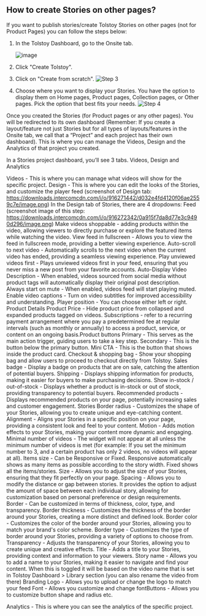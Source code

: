 ## How to create Stories on other pages?

If you want to publish stories/create Tolstoy Stories on other pages (not for Product Pages) you can follow the steps below:

1. In the Tolstoy Dashboard, go to the Onsite tab.

   ![image](https://github.com/GoTolstoy/tolstoy-toly-kb/assets/159800692/d776ad87-95d3-4433-803d-1fae38f142d0)

2. Click "Create Tolstoy".
4. Click on "Create from scratch".
   ![Step 3](https://downloads.intercomcdn.com/i/o/916303446/ec990fac8fc9fdd3f9624e83/image.png)
5. Choose where you want to display your Stories. You have the option to display them on Home pages, Product pages, Collection pages, or Other pages. Pick the option that best fits your needs.
   ![Step 4](https://downloads.intercomcdn.com/i/o/916305942/867079b38ac7e866d96a0172/image.png)

Once you created the Stories (for Product pages or any other pages). You will be redirected to its own dashboard (Remember: If you create a layout/feature not just Stories but for all types of layouts/features in the Onsite tab, we call that a “Project” and each project has their own dashboard). This is where you can manage the Videos, Design and the Analytics of that project you created.

In a Stories project dashboard, you’ll see 3 tabs. Videos, Design and Analytics

Videos - This is where you can manage what videos will show for the specific project.
Design - This is where you can edit the looks of the Stories, and customize the player feed (screenshot of Design tab: https://downloads.intercomcdn.com/i/o/916271442/d032e4fd4120f06ae2559c7e/image.png)
In the Design tab of Stories, there are 4 dropdowns:
 Feed (screenshot image of this step: https://downloads.intercomcdn.com/i/o/916272342/0a915f7da8d77e3c9490d296/image.png)
Make videos shoppable - adding products within the video, allowing viewers to directly purchase or explore the featured items while watching the video.
View feed in fullscreen - Allows you to view the feed in fullscreen mode, providing a better viewing experience.
Auto-scroll to next video - Automatically scrolls to the next video when the current video has ended, providing a seamless viewing experience.
Play unviewed videos first - Plays unviewed videos first in your feed, ensuring that you never miss a new post from your favorite accounts.
Auto-Display Video Description - When enabled, videos sourced from social media without product tags will automatically display their original post description.
Always start on mute - When enabled, videos feed will start playing muted.
Enable video captions - Turn on video subtitles for improved accessibility and understanding.
Player position - You can choose either left or right.
Product Details
​Product Price - Hide product price from collapsed and expanded products tagged on videos.
Subscriptions - refer to a recurring payment arrangement where you pay a predetermined fee at regular intervals (such as monthly or annually) to access a product, service, or content on an ongoing basis.
​Product buttons
Primary - This serves as the main action trigger, guiding users to take a key step.
Secondary - This is the button below the primary button.
Mini CTA - This is the button that shows inside the product card.
Checkout & shopping bag - Show your shopping bag and allow users to proceed to checkout directly from Tolstoy.
Sales badge - Display a badge on products that are on sale, catching the attention of potential buyers.
Shipping - Displays shipping information for products, making it easier for buyers to make purchasing decisions.
Show in-stock / out-of-stock - Displays whether a product is in-stock or out of stock, providing transparency to potential buyers.
Recommended products - Displays recommended products on your page, potentially increasing sales and customer engagement.
Stories
Border radius - Customizes the shape of your Stories, allowing you to create unique and eye-catching content.
Alignment - Aligns your Stories in a specific position on your page, providing a consistent look and feel to your content.
Motion - Adds motion effects to your Stories, making your content more dynamic and engaging.
Minimal number of videos - The widget will not appear at all unless the minimum number of videos is met (for example: If you set the minimum number to 3, and a certain product has only 2 videos, no videos will appear at all).
Items size - Can be Responsive or Fixed. Responsive automatically shows as many items as possible according to the story width. Fixed shows all the items/stories.
Size - Allows you to adjust the size of your Stories, ensuring that they fit perfectly on your page.
Spacing - Allows you to modify the distance or gap between stories. It provides the option to adjust the amount of space between each individual story, allowing for customization based on personal preference or design requirements.
Border - Can be customized in terms of thickness, color, type, and transparency.
Border thickness - Customizes the thickness of the border around your Stories, creating a more distinct and defined look.
Border color - Customizes the color of the border around your Stories, allowing you to match your brand's color scheme.
Border type - Customizes the type of border around your Stories, providing a variety of options to choose from.
Transparency - Adjusts the transparency of your Stories, allowing you to create unique and creative effects.
Title - Adds a title to your Stories, providing context and information to your viewers.
Story name - Allows you to add a name to your Stories, making it easier to navigate and find your content. When this is toggled it will be based on the video name that is set in Tolstoy Dashboard > Library section (you can also rename the video from there)
Branding
​Logo - Allows you to upload or change the logo to match your feed
​Font - Allows you customize and change font
​Buttons - Allows you to customize button shape and radius etc.

Analytics - This is where you can see the analytics of the specific project.
